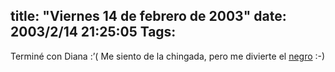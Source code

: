 title: "Viernes 14 de febrero de 2003"
date: 2003/2/14 21:25:05
Tags: 
---
Terminé con Diana :&#8217;( Me siento de la chingada, pero me divierte el <a href="mailto:guorloma@hotmail.com">negro</a> :-)
